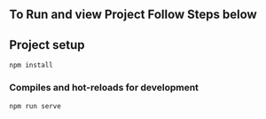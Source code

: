 
## To Run and view Project Follow Steps below

## Project setup
```
npm install
```

### Compiles and hot-reloads for development
```
npm run serve
```

